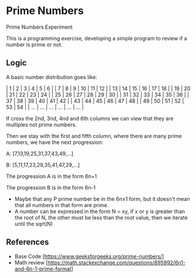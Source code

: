 # Prime Numbers
Prime Numbers Experiment

This is a programming exercise, developing a simple program to review if a number is prime or not.

## Logic 
A basic number distribution goes like:

  | 1  | 2  | 3  | 4  | 5  | 6  | 
  | 7  | 8  | 9  | 10  | 11  | 12  | 
  | 13  | 14  | 15  | 16  | 17  | 18  | 
  | 19  | 20  | 21  | 22  | 23  | 24  | 
  | 25  | 26  | 27  | 28  | 29  | 30  | 
  | 31  | 32  | 33  | 34  | 35  | 36  | 
  | 37  | 38  | 39  | 40  | 41  | 42  | 
  | 43  | 44  | 45  | 46  | 47  | 48  | 
  | 49  | 50  | 51  | 52  | 53  | 54  | 
  | ...  | ...  | ...  | ...  | ...  | ...  | 

If cross the 2nd, 3nd, 4nd and 6th columns we can view that they are multiples not prime numbers.

Then we stay with the first and fifth column, where there are many prime numbers, we have the next progression:

A: [7,13,19,25,31,37,43,49,...]

B: [5,11,17,23,29,35,41,47,29,...]

The progression A is in the form 6n+1

The progression B is in the form 6n-1

* Maybe that any P prime number be in the 6n±1 form, but it doesn't mean that all numbers in that form are prime.
* A number can be expressed in the form N = xy, if x or y is greater than the root of N, the other must be less than the root value, then we iterate until the sqrt(N)

## References
* Base Code [https://www.geeksforgeeks.org/prime-numbers/]
* Math review [https://math.stackexchange.com/questions/895992/6n1-and-6n-1-prime-format]


